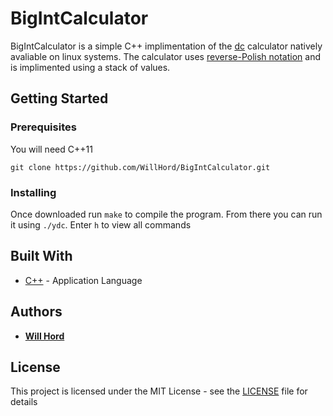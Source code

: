 # BigIntCalculator

BigIntCalculator is a simple C++ implimentation of the [dc](https://linux.die.net/man/1/dc) calculator natively avaliable on linux systems. The calculator uses [reverse-Polish notation](https://en.wikipedia.org/wiki/Reverse_Polish_notation) and is implimented using a stack of values.


## Getting Started

### Prerequisites

You will need C++11

```
git clone https://github.com/WillHord/BigIntCalculator.git
```

### Installing

Once downloaded run ```make``` to compile the program. From there you can run it using ```./ydc```. Enter ```h``` to view all commands

## Built With

* [C++](https://cplusplus.com/) - Application Language

## Authors

* **[Will Hord](https://github.com/WillHord)** 

## License

This project is licensed under the MIT License - see the [LICENSE](LICENSE) file for details
